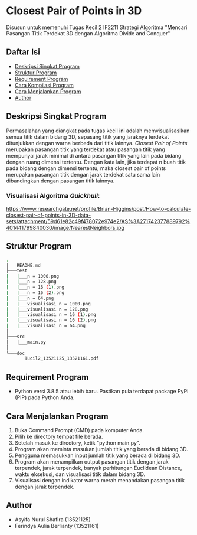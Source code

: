 # Closest Pair of Points in 3D
Disusun untuk memenuhi Tugas Kecil 2 IF2211 Strategi Algoritma "Mencari Pasangan Titik Terdekat 3D dengan Algoritma Divide and Conquer"

## Daftar Isi
* [Deskripsi Singkat Program](#deskripsi-singkat-program)
* [Struktur Program](#struktur-program)
* [Requirement Program](#requirement-program)
* [Cara Kompilasi Program](#cara-kompilasi-program)
* [Cara Menjalankan Program](#cara-menjalankan-program)
* [Author](#author)

## Deskripsi Singkat Program
Permasalahan yang diangkat pada tugas kecil ini adalah memvisualisasikan semua titik dalam bidang 3D, sepasang titik yang jaraknya terdekat ditunjukkan dengan warna berbeda dari titik lainnya.
*Closest Pair of Points* merupakan pasangan titik yang terdekat atau pasangan titik yang mempunyai jarak minimal di antara pasangan titik yang lain pada bidang dengan ruang dimensi tertentu. Dengan kata lain, jika terdapat n buah titik pada bidang dengan dimensi tertentu, maka closest pair of points merupakan pasangan titik dengan jarak terdekat satu sama lain dibandingkan dengan pasangan titik lainnya.

### Visualisasi Algoritma *Quickhull*:
https://www.researchgate.net/profile/Brian-Higgins/post/How-to-calculate-closest-pair-of-points-in-3D-data-sets/attachment/59d61e82c49f478072e974e2/AS%3A271742377889792%401441799840030/image/NearestNeighbors.jpg

## Struktur Program
```bash
.
│   README.md
├───test
|   |___n = 1000.png
|   |___n = 128.png
|   |___n = 16 (1).png
|   |___n = 16 (2).png
|   |___n = 64.png
|   |___visualisasi n = 1000.png
|   |___visualisasi n = 128.png
|   |___visualisasi n = 16 (1).png
|   |___visualisasi n = 16 (2).png
|   |___visualisasi n = 64.png
│                                      
├───src
│   │___main.py
│           
└───doc
       Tucil2_13521125_13521161.pdf
```

## Requirement Program
* Python versi 3.8.5 atau lebih baru. Pastikan pula terdapat package PyPi (PIP) pada Python Anda.

## Cara Menjalankan Program
1. Buka Command Prompt (CMD) pada komputer Anda.
2. Pilih ke directory tempat file berada.
3. Setelah masuk ke directory, ketik "python main.py".
4. Program akan meminta masukan jumlah titik yang berada di bidang 3D.
5. Pengguna memasukkan input jumlah titik yang berada di bidang 3D.
6. Program akan menampilkan output pasangan titik dengan jarak terpendek, jarak terpendek, banyak perhitungan Euclidean Distance, waktu eksekusi, dan visualisasi titik dalam bidang 3D.
7. Visualisasi dengan indikator warna merah menandakan pasangan titik dengan jarak terpendek.


## Author
* Asyifa Nurul Shafira (13521125)
* Ferindya Aulia Berlianty (13521161)
